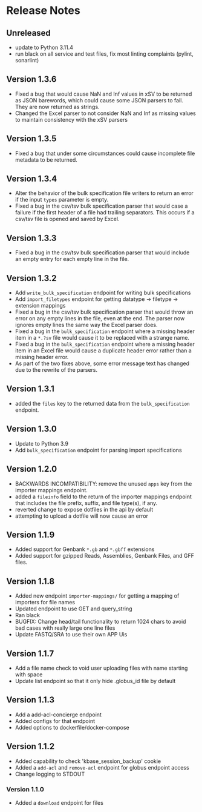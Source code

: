 # Release Notes

## Unreleased

- update to Python 3.11.4
- run black on all service and test files, fix most linting complaints (pylint,
  sonarlint)

## Version 1.3.6

- Fixed a bug that would cause NaN and Inf values in xSV to be returned as JSON
  barewords,
  which could cause some JSON parsers to fail. They are now returned as strings.
- Changed the Excel parser to not consider NaN and Inf as missing values to
  maintain consistency with the xSV parsers

## Version 1.3.5

- Fixed a bug that under some circumstances could cause incomplete file metadata
  to be returned.

## Version 1.3.4

- Alter the behavior of the bulk specification file writers to return an error
  if the input `types` parameter is empty.
- Fixed a bug in the csv/tsv bulk specification parser that would case a failure
  if the first header of a file had trailing separators. This occurs if a
  csv/tsv file
  is opened and saved by Excel.

## Version 1.3.3

- Fixed a bug in the csv/tsv bulk specification parser that would include an
  empty entry for
  each empty line in the file.

## Version 1.3.2

- Add `write_bulk_specification` endpoint for writing bulk specifications
- Add `import_filetypes` endpoint for getting datatype -> filetype -> extension
  mappings
- Fixed a bug in the csv/tsv bulk specification parser that would throw an error
  on any empty lines in the file, even at the end. The parser now ignores empty
  lines the
  same way the Excel parser does.
- Fixed a bug in the `bulk_specification` endpoint where a missing header item
  in a `*.?sv`
  file would cause it to be replaced with a strange name.
- Fixed a bug in the `bulk_specification` endpoint where a missing header item
  in an Excel file would cause a duplicate header error rather than a missing
  header error.
- As part of the two fixes above, some error message text has changed due to the
  rewrite of the parsers.

## Version 1.3.1

- added the `files` key to the returned data from the `bulk_specification`
  endpoint.

## Version 1.3.0

- Update to Python 3.9
- Add `bulk_specification` endpoint for parsing import specifications

## Version 1.2.0

- BACKWARDS INCOMPATIBILITY: remove the unused `apps` key from the importer
  mappings endpoint.
- added a `fileinfo` field to the return of the importer mappings endpoint that
  includes the file prefix, suffix, and file type(s), if any.
- reverted change to expose dotfiles in the api by default
- attempting to upload a dotfile will now cause an error

## Version 1.1.9

- Added support for Genbank `*.gb` and `*.gbff` extensions
- Added support for gzipped Reads, Assemblies, Genbank Files, and GFF files.

## Version 1.1.8

- Added new endpoint `importer-mappings/` for getting a mapping of importers for
  file names
- Updated endpoint to use GET and query_string
- Ran black
- BUGFIX: Change head/tail functionality to return 1024 chars to avoid bad cases
  with really large one line files
- Update FASTQ/SRA to use their own APP Uis

## Version 1.1.7

- Add a file name check to void user uploading files with name starting with
  space
- Update list endpoint so that it only hide .globus_id file by default

## Version 1.1.3

- Add a add-acl-concierge endpoint
- Added configs for that endpoint
- Added options to dockerfile/docker-compose

## Version 1.1.2

- Added capability to check 'kbase_session_backup' cookie
- Added a `add-acl` and `remove-acl` endpoint for globus endpoint access
- Change logging to STDOUT

### Version 1.1.0

- Added a `download` endpoint for files
